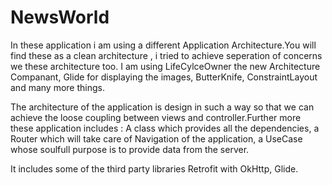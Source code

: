 # NewsWorld


In these application i am using a different Application Architecture.You will find these as a clean architecture , i tried to achieve seperation of concerns we these architecture too.
I am using LifeCylceOwner the new Architecture Companant, Glide for displaying the images, ButterKnife, ConstraintLayout and many more things.

The architecture of the application is design in such a way so that we can achieve the loose coupling between views and controller.Further more these application includes : A class which provides all the dependencies, a Router which will take care of Navigation of the application, a UseCase whose soulfull purpose is to provide data from the server.

It includes some of the third party libraries Retrofit with OkHttp, Glide.



